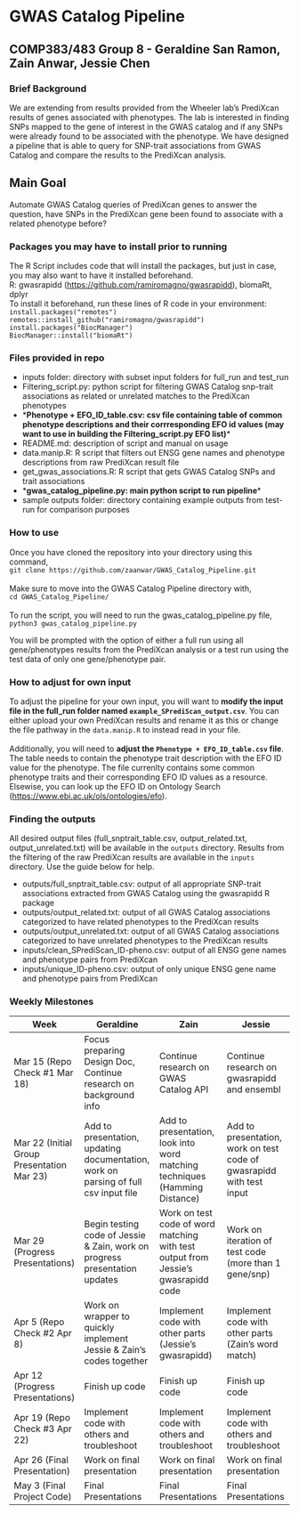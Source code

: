 # GWAS Catalog Pipeline
## COMP383/483 Group 8 - Geraldine San Ramon, Zain Anwar, Jessie Chen 

### Brief Background
We are extending from results provided from the Wheeler lab’s PrediXcan results of genes associated with phenotypes. The lab is interested in finding SNPs mapped to the gene of interest in the GWAS catalog and if any SNPs were already found to be associated with the phenotype. We have designed a pipeline that is able to query for SNP-trait associations from GWAS Catalog and compare the results to the PrediXcan analysis.

## Main Goal
Automate GWAS Catalog queries of PrediXcan genes to answer the question, have SNPs in the PrediXcan gene been found to associate with a related phenotype before?

### Packages you may have to install prior to running
The R Script includes code that will install the packages, but just in case, you may also want to have it installed beforehand.
<br>
R: gwasrapidd (https://github.com/ramiromagno/gwasrapidd), biomaRt, dplyr
<br>
To install it beforehand, run these lines of R code in your environment:
<br>
`install.packages("remotes")`
<br>
`remotes::install_github("ramiromagno/gwasrapidd")`
<br>
 `install.packages("BiocManager")`
 <br>
`BiocManager::install("biomaRt")`

### Files provided in repo
- inputs folder: directory with subset input folders for full_run and test_run
- Filtering_script.py: python script for filtering GWAS Catalog snp-trait associations as related or unrelated matches to the PrediXcan phenotypes
- \***Phenotype + EFO_ID_table.csv: csv file containing table of common phenotype descriptions and their corrresponding EFO id values (may want to use in building the Filtering_script.py EFO list)***
- README.md: description of script and manual on usage
- data.manip.R: R script that filters out ENSG gene names and phenotype descriptions from raw PrediXcan result file
- get_gwas_associations.R: R script that gets GWAS Catalog SNPs and trait associations
- \***gwas_catalog_pipeline.py: main python script to run pipeline***
- sample outputs folder: directory containing example outputs from test-run for comparison purposes

### How to use
Once you have cloned the repository into your directory using this command,
<br>
`git clone https://github.com/zaanwar/GWAS_Catalog_Pipeline.git`
<br>
<br>
Make sure to move into the GWAS Catalog Pipeline directory with,
<br>
`cd GWAS_Catalog_Pipeline/`
<br>
<br>
To run the script, you will need to run the gwas_catalog_pipeline.py file, 
<br>
`python3 gwas_catalog_pipeline.py`
<br>

You will be prompted with the option of either a full run using all gene/phenotypes results from the PrediXcan analysis or a test run using the test data of only one gene/phenotype pair.

### How to adjust for own input
To adjust the pipeline for your own input, you will want to **modify the input file in the full_run folder named `example_SPrediScan_output.csv`**. You can either upload your own PrediXcan results and rename it as this or change the file pathway in the `data.manip.R` to instead read in your file. 
<br>
<br>
Additionally, you will need to **adjust the `Phenotype + EFO_ID_table.csv` file**. The table needs to contain the phenotype trait description with the EFO ID value for the phenotype. The file currenlty contains some common phenotype traits and their corresponding EFO ID values as a resource. Elsewise, you can look up the EFO ID on Ontology Search (https://www.ebi.ac.uk/ols/ontologies/efo). 

### Finding the outputs
All desired output files (full_snptrait_table.csv, output_related.txt, output_unrelated.txt) will be available in the `outputs` directory. Results from the filtering of the raw PrediXcan results are available in the `inputs` directory. Use the guide below for help.
<br>
- outputs/full_snptrait_table.csv: output of all appropriate SNP-trait associations extracted from GWAS Catalog using the gwasrapidd R package
- outputs/output_related.txt: output of all GWAS Catalog associations categorized to have related phenotypes to the PrediXcan results
- outputs/output_unrelated.txt: output of all GWAS Catalog associations categorized to have unrelated phenotypes to the PrediXcan results
- inputs/clean_SPrediScan_ID-pheno.csv: output of all ENSG gene names and phenotype pairs from PrediXcan
- inputs/unique_ID-pheno.csv: output of only unique ENSG gene name and phenotype pairs from PrediXcan

### Weekly Milestones
| Week  | Geraldine | Zain | Jessie |
| ------------- | ------------- |------------- | ------------- |
| Mar 15 (Repo Check #1 Mar 18)  | Focus preparing Design Doc, Continue research on background info | Continue research on GWAS Catalog API  | Continue research on gwasrapidd and ensembl  |
| Mar 22 (Initial Group Presentation Mar 23) | Add to presentation, updating documentation, work on parsing of full csv input file  | Add to presentation, look into word matching techniques (Hamming Distance)  | Add to presentation, work on test code of gwasrapidd with test input |
| Mar 29 (Progress Presentations)| Begin testing code of Jessie & Zain, work on progress presentation updates  | Work on test code of word matching with test output from Jessie’s gwasrapidd code  | Work on iteration of test code (more than 1 gene/snp)  |
| Apr 5 (Repo Check #2 Apr 8)| Work on wrapper to quickly implement Jessie & Zain’s codes together  | Implement code with other parts (Jessie’s gwasrapidd)  | Implement code with other parts (Zain’s word match)  |
| Apr 12 (Progress Presentations)| Finish up code | Finish up code  | Finish up code  |
| Apr 19 (Repo Check #3 Apr 22)| Implement code with others and troubleshoot  | Implement code with others and troubleshoot  | Implement code with others and troubleshoot  |
| Apr 26 (Final Presentation)  | Work on final presentation  | Work on final presentation  | Work on final presentation  |
| May 3 (Final Project Code)  | Final Presentations  | Final Presentations  | Final Presentations  |
